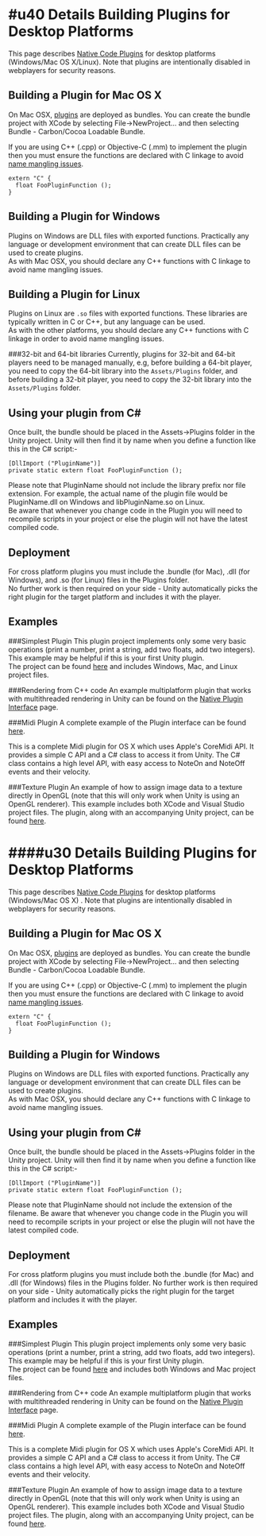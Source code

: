 
#u40 Details
Building Plugins for Desktop Platforms
======================================


This page describes [Native Code Plugins](Plugins.html) for desktop platforms (Windows/Mac OS X/Linux). Note that plugins are intentionally disabled in webplayers for security reasons.


Building a Plugin for Mac OS X
------------------------------


On Mac OSX, [plugins](Plugins.html) are deployed as bundles. You can create the bundle project with XCode by selecting <span class=menu>File->NewProject...</span> and then selecting Bundle - Carbon/Cocoa Loadable Bundle.

If you are using C++ (.cpp) or Objective-C (.mm) to implement the plugin then you must ensure the functions are declared with C linkage to avoid [name mangling issues](http://en.wikipedia.org/wiki/Name_mangling.html).

````
extern "C" {
  float FooPluginFunction ();
} 
````

Building a Plugin for Windows
-----------------------------


Plugins on Windows are DLL files with exported functions. Practically any language or development environment that can create DLL files can be used to create plugins.  
As with Mac OSX, you should declare any C++ functions with C linkage to avoid name mangling issues.

Building a Plugin for Linux
---------------------------


Plugins on Linux are `.so` files with exported functions.  These libraries are typically written in C or C++, but any language can be used.  
As with the other platforms, you should declare any C++ functions with C linkage in order to avoid name mangling issues.

###32-bit and 64-bit libraries
Currently, plugins for 32-bit and 64-bit players need to be managed manually, e.g, before building a 64-bit player, you need to copy the 64-bit library into the `Assets/Plugins` folder, and before building a 32-bit player, you need to copy the 32-bit library into the `Assets/Plugins` folder.

Using your plugin from C#
-------------------------


Once built, the bundle should be placed in the <span class=menu>Assets->Plugins</span> folder in the Unity project. Unity will then find it by name when you define a function like this in the C# script:-

````
[DllImport ("PluginName")]
private static extern float FooPluginFunction (); 
````

Please note that <span class=component>PluginName</span> should not include the library prefix nor file extension. For example, the actual name of the plugin file would be PluginName.dll on Windows and libPluginName.so on Linux.  
Be aware that whenever you change code in the Plugin you will need to recompile scripts in your project or else the plugin will not have the latest compiled code.

Deployment
----------


For cross platform plugins you must include the .bundle (for Mac), .dll (for Windows), and .so (for Linux) files in the Plugins folder.  
No further work is then required on your side - Unity automatically picks the right plugin for the target platform and includes it with the player.


Examples
--------


###Simplest Plugin
This plugin project implements only some very basic operations (print a number, print a string, add two floats, add two integers). This example may be helpful if this is your first Unity plugin.  
The project can be found [here](Attach:SimplestPluginExample-4.0.zip.html) and includes Windows, Mac, and Linux project files.

###Rendering from C++ code
An example multiplatform plugin that works with multithreaded rendering in Unity can be found on the [Native Plugin Interface](NativePluginInterface.html) page.

###Midi Plugin
A complete example of the Plugin interface can be found [here](http://unity3d.com/tutorials/midiplugin.zip.html).

This is a complete Midi plugin for OS X which uses Apple's CoreMidi API. It provides a simple C API and a C# class to access it from Unity. The C# class contains a high level API, with easy access to NoteOn and NoteOff events and their velocity.

###Texture Plugin
An example of how to assign image data to a texture directly in OpenGL (note that this will only work when Unity is using an OpenGL renderer). This example includes both XCode and Visual Studio project files. The plugin, along with an accompanying Unity project, can be found [here](http://unity3d.com/support/resources/example-projects/texture-plugins.html).


####u30 Details
Building Plugins for Desktop Platforms
======================================


This page describes [Native Code Plugins](Plugins.html) for desktop platforms (Windows/Mac OS X) . Note that plugins are intentionally disabled in webplayers for security reasons.


Building a Plugin for Mac OS X
------------------------------


On Mac OSX, [plugins](Plugins.html) are deployed as bundles. You can create the bundle project with XCode by selecting <span class=menu>File->NewProject...</span> and then selecting Bundle - Carbon/Cocoa Loadable Bundle.

If you are using C++ (.cpp) or Objective-C (.mm) to implement the plugin then you must ensure the functions are declared with C linkage to avoid [name mangling issues](http://en.wikipedia.org/wiki/Name_mangling.html).

````
extern "C" {
  float FooPluginFunction ();
} 
````

Building a Plugin for Windows
-----------------------------


Plugins on Windows are DLL files with exported functions. Practically any language or development environment that can create DLL files can be used to create plugins.  
As with Mac OSX, you should declare any C++ functions with C linkage to avoid name mangling issues.

Using your plugin from C#
-------------------------


Once built, the bundle should be placed in the <span class=menu>Assets->Plugins</span> folder in the Unity project. Unity will then find it by name when you define a function like this in the C# script:-

````
[DllImport ("PluginName")]
private static extern float FooPluginFunction (); 
````

Please note that <span class=component>PluginName</span> should not include the extension of the filename. Be aware that whenever you change code in the Plugin you will need to recompile scripts in your project or else the plugin will not have the latest compiled code.

Deployment
----------


For cross platform plugins you must include both the .bundle (for Mac) and .dll (for Windows) files in the Plugins folder. No further work is then required on your side - Unity automatically picks the right plugin for the target platform and includes it with the player.


Examples
--------


###Simplest Plugin
This plugin project implements only some very basic operations (print a number, print a string, add two floats, add two integers). This example may be helpful if this is your first Unity plugin.  
The project can be found [here](Attach:SimplestPluginExample.zip.html) and includes both Windows and Mac project files.

###Rendering from C++ code
An example multiplatform plugin that works with multithreaded rendering in Unity can be found on the [Native Plugin Interface](NativePluginInterface.html) page.

###Midi Plugin
A complete example of the Plugin interface can be found [here](http://unity3d.com/tutorials/midiplugin.zip.html).

This is a complete Midi plugin for OS X which uses Apple's CoreMidi API. It provides a simple C API and a C# class to access it from Unity. The C# class contains a high level API, with easy access to NoteOn and NoteOff events and their velocity.

###Texture Plugin
An example of how to assign image data to a texture directly in OpenGL (note that this will only work when Unity is using an OpenGL renderer). This example includes both XCode and Visual Studio project files. The plugin, along with an accompanying Unity project, can be found [here](http://unity3d.com/support/resources/example-projects/texture-plugins.html).

